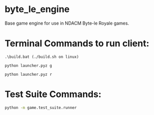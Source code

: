 # byte_le_engine
Base game engine for use in NDACM Byte-le Royale games.

# Terminal Commands to run client:

```
.\build.bat (./build.sh on linux)

python launcher.pyz g

python launcher.pyz r
```

# Test Suite Commands:

```bash
python -m game.test_suite.runner
```
